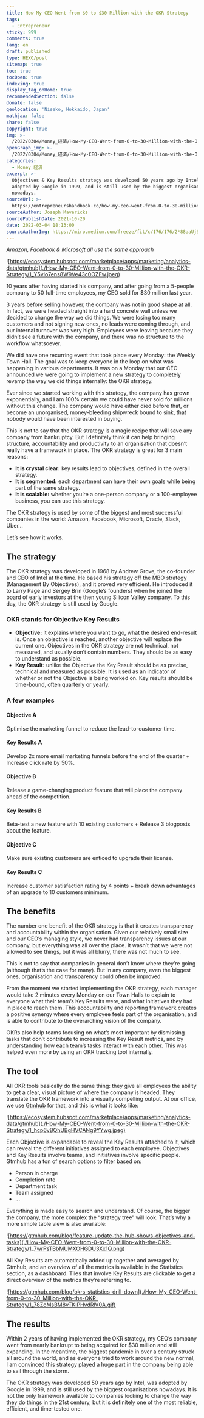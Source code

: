 ```yaml
---
title: How My CEO Went from $0 to $30 Million with the OKR Strategy
tags:
  - Entrepreneur
sticky: 999
comments: true
lang: en
draft: published
type: HEXO/post
sitemap: true
toc: true
tocOpen: true
indexing: true
display_tag_onHome: true
recommendedSection: false
donate: false
geolocation: 'Niseko, Hokkaido, Japan'
mathjax: false
share: false
copyright: true
img: >-
  /2022/0304/Money_経済/How-My-CEO-Went-from-0-to-30-Million-with-the-OKR-Strategy/AdobeStock_218646012.svg
openGraph_img: >-
  /2022/0304/Money_経済/How-My-CEO-Went-from-0-to-30-Million-with-the-OKR-Strategy/AdobeStock_218646012.png
categories:
  - Money_経済
excerpt: >-
  Objectives & Key Results strategy was developed 50 years ago by Intel, was
  adopted by Google in 1999, and is still used by the biggest organisations
  nowadays.
sourceUrl: >-
  https://entrepreneurshandbook.co/how-my-ceo-went-from-0-to-30-million-with-the-okr-strategy-53e2cfeba8b7
sourceAuthor: Joseph Mavericks
sourcePublishDate: 2021-10-20
date: 2022-03-04 18:13:00
sourceAuthorImg: https://miro.medium.com/freeze/fit/c/176/176/2*88aaUjSHE4UHNEaMI87ckw.gif
---
```

 *Amazon, Facebook & Microsoft all use the same approach*
 
 ![https://ecosystem.hubspot.com/marketplace/apps/marketing/analytics-data/gtmhub](./How-My-CEO-Went-from-0-to-30-Million-with-the-OKR-Strategy/1_Y5vIo7ens8W9Ve43c0OZFw.jpeg)

 10 years after having started his company, and after going from a 5-people company to 50 full-time employees, my CEO sold for $30 million last year.

 3 years before selling however, the company was not in good shape at all. In fact, we were headed straight into a hard concrete wall unless we decided to change the way we did things. We were losing too many customers and not signing new ones, no leads were coming through, and our internal turnover was very high. Employees were leaving because they didn’t see a future with the company, and there was no structure to the workflow whatsoever.

 We did have one recurring event that took place every Monday: the Weekly Town Hall. The goal was to keep everyone in the loop on what was happening in various departments. It was on a Monday that our CEO announced we were going to implement a new strategy to completely revamp the way we did things internally: the OKR strategy.

 Ever since we started working with this strategy, the company has grown exponentially, and I am 100% certain we could have never sold for millions without this change. The company would have either died before that, or become an unorganised, money-bleeding shipwreck bound to sink, that nobody would have been interested in buying.

 This is not to say that the OKR strategy is a magic recipe that will save any company from bankruptcy. But I definitely think it can help bringing structure, accountability and productivity to an organisation that doesn’t really have a framework in place. The OKR strategy is great for 3 main reasons:

 * **It is crystal clear:** key results lead to objectives, defined in the overall strategy.
 * **It is segmented:** each department can have their own goals while being part of the same strategy.
 * **It is scalable:** whether you’re a one-person company or a 100-employee business, you can use this strategy.

 The OKR strategy is used by some of the biggest and most successful companies in the world: Amazon, Facebook, Microsoft, Oracle, Slack, Uber…

 Let’s see how it works.


## The strategy
 The OKR strategy was developed in 1968 by Andrew Grove, the co-founder and CEO of Intel at the time. He based his strategy off the MBO strategy (Management By Objectives), and it proved very efficient. He introduced it to Larry Page and Sergey Brin (Google’s founders) when he joined the board of early investors at the then young Silicon Valley company. To this day, the OKR strategy is still used by Google.

### OKR stands for Objective Key Results
 * **Objective:** it explains where you want to go, what the desired end-result is. Once an objective is reached, another objective will replace the current one. Objectives in the OKR strategy are not technical, not measured, and usually don’t contain numbers. They should be as easy to understand as possible.
 * **Key Result:** unlike the Objective the Key Result should be as precise, technical and measured as possible. It is used as an indicator of whether or not the Objective is being worked on. Key results should be time-bound, often quarterly or yearly.

### A few examples
#### Objective A
 Optimise the marketing funnel to reduce the lead-to-customer time.

#### Key Results A
 Develop 2x more email marketing funnels before the end of the quarter + Increase click rate by 50%.

#### Objective B
 Release a game-changing product feature that will place the company ahead of the competition.

#### Key Results B
 Beta-test a new feature with 10 existing customers + Release 3 blogposts about the feature.

#### Objective C
 Make sure existing customers are enticed to upgrade their license.
#### Key Results C
 Increase customer satisfaction rating by 4 points + break down advantages of an upgrade to 10 customers minimum.

## The benefits
 The number one benefit of the OKR strategy is that it creates transparency and accountability within the organisation. Given our relatively small size and our CEO’s managing style, we never had transparency issues at our company, but everything was all over the place. It wasn’t that we were not allowed to see things, but it was all blurry, there was not much to see.

 This is not to say that companies in general don’t know where they’re going (although that’s the case for many). But in any company, even the biggest ones, organisation and transparency could often be improved.

 From the moment we started implementing the OKR strategy, each manager would take 2 minutes every Monday on our Town Halls to explain to everyone what their team’s Key Results were, and what initiatives they had in place to reach them. This accountability and reporting framework creates a positive synergy where every employee feels part of the organisation, and is able to contribute to the overarching vision of the company.

 OKRs also help teams focusing on what’s most important by dismissing tasks that don’t contribute to increasing the Key Result metrics, and by understanding how each team’s tasks interact with each other. This was helped even more by using an OKR tracking tool internally.


## The tool
 All OKR tools basically do the same thing: they give all employees the ability to get a clear, visual picture of where the company is headed. They translate the OKR framework into a visually compelling output. At our office, we use [Gtmhub](https://gtmhub.com/) for that, and this is what it looks like:

 ![https://ecosystem.hubspot.com/marketplace/apps/marketing/analytics-data/gtmhub](./How-My-CEO-Went-from-0-to-30-Million-with-the-OKR-Strategy/1_hcp6vBQhUBgHVCANg9YYwg.jpeg)

 Each Objective is expandable to reveal the Key Results attached to it, which can reveal the different initiatives assigned to each employee. Objectives and Key Results involve teams, and initiatives involve specific people. Gtmhub has a ton of search options to filter based on:

 * Person in charge
 * Completion rate
 * Department task
 * Team assigned
 * …

 Everything is made easy to search and understand. Of course, the bigger the company, the more complex the “strategy tree” will look. That’s why a more simple table view is also available:

 ![https://gtmhub.com/blog/feature-update-the-hub-shows-objectives-and-tasks](./How-My-CEO-Went-from-0-to-30-Million-with-the-OKR-Strategy/1_7wrPsTBbMUMXOHGDU3Xx1Q.png)

 All Key Results are automatically added up together and averaged by Gtmhub, and an overview of all the metrics is available in the Statistics section, as a dashboard. Tiles that involve Key Results are clickable to get a direct overview of the metrics they’re referring to.

 ![https://gtmhub.com/blog/okrs-statistics-drill-down](./How-My-CEO-Went-from-0-to-30-Million-with-the-OKR-Strategy/1_78ZoMsBM8vTKiPHvdRlV0A.gif)


## The results
 Within 2 years of having implemented the OKR strategy, my CEO’s company went from nearly bankrupt to being acquired for $30 million and still expanding. In the meantime, the biggest pandemic in over a century struck all around the world, and as everyone tried to work around the new normal, I am convinced this strategy played a huge part in the company being able to sail through the storm.

 The OKR strategy was developed 50 years ago by Intel, was adopted by Google in 1999, and is still used by the biggest organisations nowadays. It is not the only framework available to companies looking to change the way they do things in the 21st century, but it is definitely one of the most reliable, efficient, and time-tested one.

